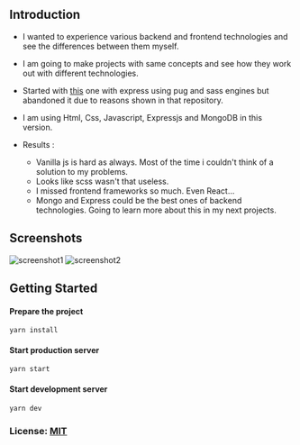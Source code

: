 ## Introduction

- I wanted to experience various backend and frontend technologies and see the differences between them myself.

- I am going to make projects with same concepts and see how they work out with different technologies.

- Started with [this](https://github.com/dedeogluhu/poll-app-v01) one with express using pug and sass engines but abandoned it due to reasons shown in that repository.
    
- I am using Html, Css, Javascript, Expressjs and MongoDB in this version. 

- Results : 
    - Vanilla js is hard as always. Most of the time i couldn't think of a solution to my problems.
    - Looks like scss wasn't that useless.
    - I missed frontend frameworks so much. Even React...
    - Mongo and Express could be the best ones of backend technologies. Going to learn more about this in my next projects.  

## Screenshots
![screenshot1](https://user-images.githubusercontent.com/64230499/101285464-573c8a80-37f6-11eb-98b2-c91f2fe56fdf.png)
![screenshot2](https://user-images.githubusercontent.com/64230499/101285466-586db780-37f6-11eb-9880-50898ec7a3ff.png)

## Getting Started

#### Prepare the project
```
yarn install
```

#### Start production server

```
yarn start
```

#### Start development server

```
yarn dev
```

### License: [MIT](https://github.com/dedeogluhu/poll-app-v02/blob/main/LICENSE)
